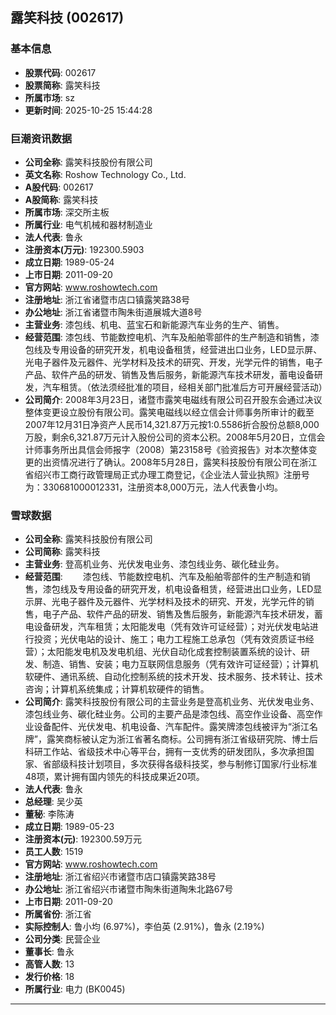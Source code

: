 ## 露笑科技 (002617)

### 基本信息

- **股票代码**: 002617
- **股票简称**: 露笑科技
- **所属市场**: sz
- **更新时间**: 2025-10-25 15:44:28

### 巨潮资讯数据

- **公司全称**: 露笑科技股份有限公司
- **英文名称**: Roshow Technology Co., Ltd.
- **A股代码**: 002617
- **A股简称**: 露笑科技
- **所属市场**: 深交所主板
- **所属行业**: 电气机械和器材制造业
- **法人代表**: 鲁永
- **注册资本(万元)**: 192300.5903
- **成立日期**: 1989-05-24
- **上市日期**: 2011-09-20
- **官方网站**: www.roshowtech.com
- **注册地址**: 浙江省诸暨市店口镇露笑路38号
- **办公地址**: 浙江省诸暨市陶朱街道展城大道8号
- **主营业务**: 漆包线、机电、蓝宝石和新能源汽车业务的生产、销售。
- **经营范围**: 漆包线、节能数控电机、汽车及船舶零部件的生产制造和销售，漆包线及专用设备的研究开发，机电设备租赁，经营进出口业务，LED显示屏、光电子器件及元器件、光学材料及技术的研究、开发，光学元件的销售，电子产品、软件产品的研发、销售及售后服务，新能源汽车技术研发，蓄电设备研发，汽车租赁。（依法须经批准的项目，经相关部门批准后方可开展经营活动）
- **公司简介**: 2008年3月23日，诸暨市露笑电磁线有限公司召开股东会通过决议整体变更设立股份有限公司。露笑电磁线以经立信会计师事务所审计的截至2007年12月31日净资产人民币14,321.87万元按1:0.5586折合股份总额8,000万股，剩余6,321.87万元计入股份公司的资本公积。2008年5月20日，立信会计师事务所出具信会师报字（2008）第23158号《验资报告》对本次整体变更的出资情况进行了确认。2008年5月28日，露笑科技股份有限公司在浙江省绍兴市工商行政管理局正式办理工商登记，《企业法人营业执照》注册号为：330681000012331，注册资本8,000万元，法人代表鲁小均。

### 雪球数据

- **公司全称**: 露笑科技股份有限公司
- **公司简称**: 露笑科技
- **主营业务**: 登高机业务、光伏发电业务、漆包线业务、碳化硅业务。
- **经营范围**: 　　漆包线、节能数控电机、汽车及船舶零部件的生产制造和销售，漆包线及专用设备的研究开发，机电设备租赁，经营进出口业务，LED显示屏、光电子器件及元器件、光学材料及技术的研究、开发，光学元件的销售，电子产品、软件产品的研发、销售及售后服务，新能源汽车技术研发，蓄电设备研发，汽车租赁；太阳能发电（凭有效许可证经营）；对光伏发电站进行投资；光伏电站的设计、施工；电力工程施工总承包（凭有效资质证书经营）；太阳能发电机及发电机组、光伏自动化成套控制装置系统的设计、研发、制造、销售、安装；电力互联网信息服务（凭有效许可证经营）；计算机软硬件、通讯系统、自动化控制系统的技术开发、技术服务、技术转让、技术咨询；计算机系统集成；计算机软硬件的销售。
- **公司简介**: 露笑科技股份有限公司的主营业务是登高机业务、光伏发电业务、漆包线业务、碳化硅业务。公司的主要产品是漆包线、高空作业设备、高空作业设备配件、光伏发电、机电设备、汽车配件。露笑牌漆包线被评为“浙江名牌”，露笑商标被认定为浙江省著名商标。公司拥有浙江省级研究院、博士后科研工作站、省级技术中心等平台，拥有一支优秀的研发团队，多次承担国家、省部级科技计划项目，多次获得各级科技奖，参与制修订国家/行业标准48项，累计拥有国内领先的科技成果近20项。
- **法人代表**: 鲁永
- **总经理**: 吴少英
- **董秘**: 李陈涛
- **成立日期**: 1989-05-23
- **注册资本(元)**: 192300.59万元
- **员工人数**: 1519
- **官方网站**: www.roshowtech.com
- **注册地址**: 浙江省绍兴市诸暨市店口镇露笑路38号
- **办公地址**: 浙江省绍兴市诸暨市陶朱街道陶朱北路67号
- **上市日期**: 2011-09-20
- **所属省份**: 浙江省
- **实际控制人**: 鲁小均 (6.97%)，李伯英 (2.91%)，鲁永 (2.19%)
- **公司分类**: 民营企业
- **董事长**: 鲁永
- **高管人数**: 13
- **发行价格**: 18
- **所属行业**: 电力 (BK0045)

---